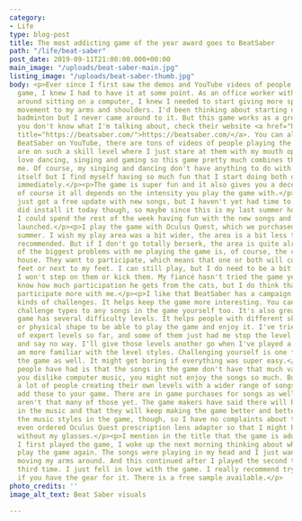 ```yaml
---
category:
- Life
type: blog-post
title: The most addicting game of the year award goes to BeatSaber
path: "/life/beat-saber"
post_date: 2019-09-11T21:00:00.000+00:00
main_image: "/uploads/beat-saber-main.jpg"
listing_image: "/uploads/beat-saber-thumb.jpg"
body: <p>Ever since I first saw the demos and YouTube videos of people playing the
  game, I knew I had to have it at some point. As an office worker with hobbies revolving
  around sitting on a computer, I knew I needed to start giving more specifically
  movement to my arms and shoulders. I'd been thinking about starting up tennis or
  badminton but I never came around to it. But this game works as a great substitute.</p><p>If
  you don't know what I'm talking about, check their website <a href="https://beatsaber.com/"
  title="https://beatsaber.com/">https://beatsaber.com/</a>. You can also search for
  BeatSaber on YouTube, there are tons of videos of people playing the game. Some
  are on such a skill level where I just stare at them with my mouth open.</p><p>I
  love dancing, singing and gaming so this game pretty much combines them all for
  me. Of course, my singing and dancing don't have anything to do with the gameplay
  itself but I find myself having so much fun that I start doing both of those almost
  immediately.</p><p>The game is super fun and it also gives you a decent cardio workout,
  of course it all depends on the intensity you play the game with.</p><p>The game
  just got a free update with new songs, but I haven't yet had time to test it. I
  did install it today though, so maybe since this is my last summer holiday week,
  I could spend the rest of the week having fun with the new songs and features they
  launched.</p><p>I play the game with Oculus Quest, which we purchased earlier this
  summer. I wish my play area was a bit wider, the area is a bit less than what is
  recommended. But if I don't go totally berserk, the area is quite alright.</p><p>One
  of the biggest problems with me playing the game is, of course, the cats of the
  house. They want to participate, which means that one or both will come lay on my
  feet or next to my feet. I can still play, but I do need to be a bit careful so
  I won't step on them or kick them. My fiancé hasn't tried the game yet, so we don't
  know how much participation he gets from the cats, but I do think that the cats
  participate more with me.</p><p>I like that BeatSaber has a campaign with different
  kinds of challenges. It helps keep the game more interesting. You can add those
  challenge types to any songs in the game yourself too. It's also great that the
  game has several difficulty levels. It helps people with different skill levels
  or physical shape to be able to play the game and enjoy it. I've tried a couple
  of expert levels so far, and some of them just had me stop the level immediately
  and say no way. I'll give those levels another go when I've played a bit more and
  am more familiar with the level styles. Challenging yourself is one fun thing in
  the game as well. It might get boring if everything was super easy.</p><p>One complaint
  people have had is that the songs in the game don't have that much variation. If
  you dislike computer music, you might not enjoy the songs so much. But there are
  a lot of people creating their own levels with a wider range of songs and you can
  add those to your game. There are in game purchases for songs as well, though there
  aren't that many of those yet. The game makers have said there will be more variation
  in the music and that they will keep making the game better and better. I do like
  the music styles in the game, though, so I have no complaints about the music.</p><p>I
  even ordered Oculus Quest prescription lens adapter so that I might be able to play
  without my glasses.</p><p>I mention in the title that the game is addictive. After
  I first played the game, I woke up the next morning thinking about when I could
  play the game again. The songs were playing in my head and I just wanted to start
  moving my arms around. And this continued after I played the second time. And the
  third time. I just fell in love with the game. I really recommend trying it out
  if you have the gear for it. There is a free sample available.</p>
photo_credits: ''
image_alt_text: Beat Saber visuals

---
```

